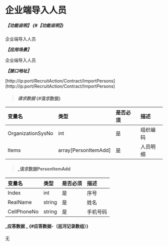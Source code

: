 # 企业端导入人员

##### _【功能说明】_ {#【功能说明】}

企业端导入人员

_**【应用场景】**_

企业端导入人员

_**【接口地址】**_

[http://ip:port/RecruitAction/Contract/ImportPersons]
(http://ip:port/RecruitAction/Contract/ImportPersons)

> #### _请求数据_ {#请求数据}

| 变量名 | 类型 | 是否必须 | 描述 |
| :--- | :--- | :--- | :--- |
| OrganizationSysNo| int| 是 | 组织编码 |
| Items| array[PersonItemAdd]| 是 | 人员明细 |



> #### _请求数据PersonItemAdd

| 变量名 | 类型 | 是否必须 | 描述 |
| :--- | :--- | :--- | :--- |
| Index| int| 是 | 序号|
| RealName| string| 是 | 姓名 |
| CellPhoneNo| string| 是 | 手机号码|



#### _应答数据 _ {#应答数据-（巡河记录数组）}

无


